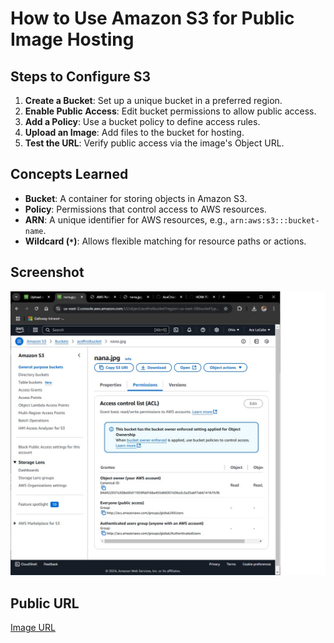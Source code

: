 # How to Use Amazon S3 for Public Image Hosting

## Steps to Configure S3
1. **Create a Bucket**: Set up a unique bucket in a preferred region.
2. **Enable Public Access**: Edit bucket permissions to allow public access.
3. **Add a Policy**: Use a bucket policy to define access rules.
4. **Upload an Image**: Add files to the bucket for hosting.
5. **Test the URL**: Verify public access via the image's Object URL.

## Concepts Learned
- **Bucket**: A container for storing objects in Amazon S3.
- **Policy**: Permissions that control access to AWS resources.
- **ARN**: A unique identifier for AWS resources, e.g., `arn:aws:s3:::bucket-name`.
- **Wildcard (`*`)**: Allows flexible matching for resource paths or actions.

## Screenshot
![Bucket Permissions](screenshots/permissions.jpg)

## Public URL
[Image URL](https://acefirstbucket.s3.us-east-2.amazonaws.com/nana.jpg)
